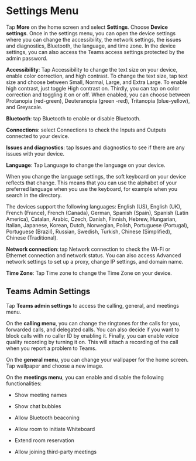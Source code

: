 # Settings Menu

Tap **More** on the home screen and select **Settings**. Choose **Device settings**. Once in the settings menu, you can open the device settings where you can change the accessibility, the network settings, the issues and diagnostics, Bluetooth, the language, and time zone. In the device settings, you can also access the Teams access settings protected by the admin password. 

**Accessibility**: Tap Accessibility to change the text size on your device, enable color correction, and high contrast. To change the text size, tap text size and choose between Small, Normal, Large, and Extra Large. To enable high contrast, just toggle High contrast on. Thirdly, you can tap on color correction and toggling it on or off. When enabled, you can choose between Protanopia (red-green), Deuteranopia (green -red), Tritanopia (blue-yellow), and Greyscale. 

**Bluetooth**: tap Bluetooth to enable or disable Bluetooth. 

**Connections**: select Connections to check the Inputs and Outputs connected to your device.  

**Issues and diagnostics**: tap Issues and diagnostics to see if there are any issues with your device. 

**Language**: Tap Language to change the language on your device.  

When you change the language settings, the soft keyboard on your device reflects that change. This means that you can use the alphabet of your preferred language when you use the keyboard, for example when you search in the directory. 

The devices support the following languages: English (US), English (UK), French (France), French (Canada), German, Spanish (Spain), Spanish (Latin America), Catalan, Arabic, Czech, Danish, Finnish, Hebrew, Hungarian, Italian, Japanese, Korean, Dutch, Norwegian, Polish, Portuguese (Portugal), Portuguese (Brazil), Russian, Swedish, Turkish, Chinese (Simplified), Chinese (Traditional). 

**Network connection**: tap Network connection to check the Wi-Fi or Ethernet connection and network status. You can also access Advanced network settings to set up a proxy, change IP settings, and domain name. 

**Time Zone**: Tap Time zone to change the Time Zone on your device. 

## Teams Admin Settings

Tap **Teams admin settings** to access the calling, general, and meetings menu. 

On the **calling menu**, you can change the ringtones for the calls for you, forwarded calls, and delegated calls. You can also decide if you want to block calls with no caller ID by enabling it. Finally, you can enable voice quality recording by turning it on. This will attach a recording of the call when you report a problem to Teams. 

On the **general menu**, you can change your wallpaper for the home screen. Tap wallpaper and choose a new image. 

On the **meetings menu**, you can enable and disable the following functionalities: 

* Show meeting names 

* Show chat bubbles 

* Allow Bluetooth beaconing 

* Allow room to initiate Whiteboard 

* Extend room reservation 

* Allow joining third-party meetings 
